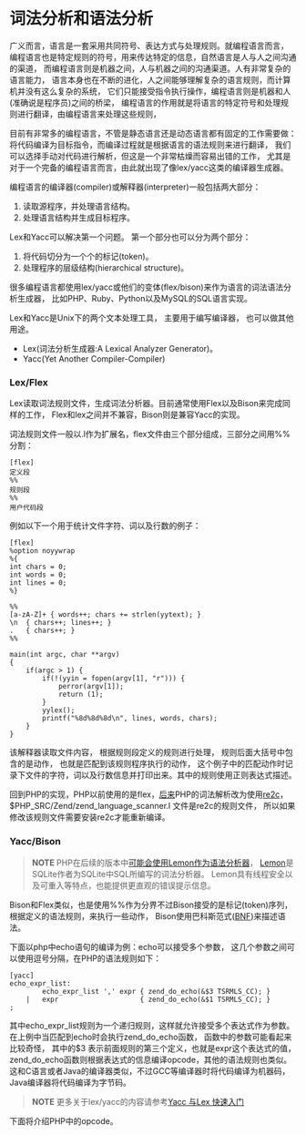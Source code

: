 # 词法分析和语法分析

广义而言，语言是一套采用共同符号、表达方式与处理规则。就编程语言而言，
编程语言也是特定规则的符号，用来传达特定的信息，自然语言是人与人之间沟通的渠道，
而编程语言则是机器之间，人与机器之间的沟通渠道。人有非常复杂的语言能力，
语言本身也在不断的进化，人之间能够理解复杂的语言规则，而计算机并没有这么复杂的系统，
它们只能接受指令执行操作，编程语言则是机器和人(准确说是程序员)之间的桥梁，
编程语言的作用就是将语言的特定符号和处理规则进行翻译，由编程语言来处理这些规则，

目前有非常多的编程语言，不管是静态语言还是动态语言都有固定的工作需要做：
将代码编译为目标指令，而编译过程就是根据语言的语法规则来进行翻译，
我们可以选择手动对代码进行解析，但这是一个非常枯燥而容易出错的工作，
尤其是对于一个完备的编程语言而言，由此就出现了像lex/yacc这类的编译器生成器。

编程语言的编译器(compiler)或解释器(interpreter)一般包括两大部分：

1. 读取源程序，并处理语言结构。
1. 处理语言结构并生成目标程序。

Lex和Yacc可以解决第一个问题。
第一个部分也可以分为两个部分：

1. 将代码切分为一个个的标记(token)。
1. 处理程序的层级结构(hierarchical structure)。

很多编程语言都使用lex/yacc或他们的变体(flex/bison)来作为语言的词法语法分析生成器，
比如PHP、Ruby、Python以及MySQL的SQL语言实现。

Lex和Yacc是Unix下的两个文本处理工具， 主要用于编写编译器， 也可以做其他用途。

* Lex(词法分析生成器:A Lexical Analyzer Generator)。
* Yacc(Yet Another Compiler-Compiler)

### Lex/Flex
Lex读取词法规则文件，生成词法分析器。目前通常使用Flex以及Bison来完成同样的工作， 
Flex和lex之间并不兼容，Bison则是兼容Yacc的实现。

词法规则文件一般以.l作为扩展名，flex文件由三个部分组成，三部分之间用%%分割：

	[flex]
	定义段
	%%
	规则段
	%%
	用户代码段

例如以下一个用于统计文件字符、词以及行数的例子：

	[flex]
	%option noyywrap
	%{
	int chars = 0;
	int words = 0;
	int lines = 0;
	%}

	%%
	[a-zA-Z]+ { words++; chars += strlen(yytext); }
	\n	{ chars++; lines++; }
	.	{ chars++; }
	%%

	main(int argc, char **argv) 
	{
		if(argc > 1) {
			if(!(yyin = fopen(argv[1], "r"))) {
				perror(argv[1]);
				return (1);
			}
			yylex();
			printf("%8d%8d%8d\n", lines, words, chars);
		}
	}

该解释器读取文件内容， 根据规则段定义的规则进行处理， 规则后面大括号中包含的是动作， 也就是匹配到该规则程序执行的动作，
这个例子中的匹配动作时记录下文件的字符，词以及行数信息并打印出来。其中的规则使用正则表达式描述。

回到PHP的实现，PHP以前使用的是flex，[后来](http://blog.somabo.de/2008/02/php-on-re2c.html)PHP的词法解析改为使用[re2c](http://re2c.org/)，
$PHP_SRC/Zend/zend_language_scanner.l 文件是re2c的规则文件， 所以如果修改该规则文件需要安装re2c才能重新编译。


### Yacc/Bison

>**NOTE**
>PHP在后续的版本中[可能会使用Lemon作为语法分析器](http://wiki.php.net/rfc/lemon)，
>[Lemon](http://www.sqlite.org/src/doc/trunk/doc/lemon.html)是SQLite作者为SQLite中SQL所编写的词法分析器。
>Lemon具有线程安全以及可重入等特点，也能提供更直观的错误提示信息。

Bison和Flex类似，也是使用%%作为分界不过Bison接受的是标记(token)序列，根据定义的语法规则，来执行一些动作，
Bison使用巴科斯范式([BNF](http://baike.baidu.com/view/1137652.htm))来描述语法。

下面以php中echo语句的编译为例：echo可以接受多个参数，
这几个参数之间可以使用逗号分隔，在PHP的语法规则如下：

	[yacc]
	echo_expr_list:
			echo_expr_list ',' expr { zend_do_echo(&$3 TSRMLS_CC); }
		|   expr                    { zend_do_echo(&$1 TSRMLS_CC); }
	;

其中echo_expr_list规则为一个递归规则，这样就允许接受多个表达式作为参数。
在上例中当匹配到echo时会执行zend_do_echo函数，
函数中的参数可能看起来比较奇怪， 其中的$3 表示前面规则的第三个定义，也就是expr这个表达式的值，
zend_do_echo函数则根据表达式的信息编译opcode，其他的语法规则也类似。
这和C语言或者Java的编译器类似，不过GCC等编译器时将代码编译为机器码，Java编译器将代码编译为字节码。

>**NOTE**
>更多关于lex/yacc的内容请参考[Yacc 与Lex 快速入门](http://www.ibm.com/developerworks/cn/linux/sdk/lex/index.html)

下面将介绍PHP中的opcode。

